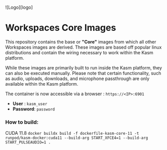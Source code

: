 ![Logo][logo]
# Workspaces Core Images
This repository contains the base or **"Core"** images from which all other Workspaces images are derived.
These images are based off popular linux distributions and contain the wiring necessary to work within the Kasm platform.

While these images are primarily built to run inside the Kasm platform, they can also be executed manually.  Please note that certain functionality, such as audio, uploads, downloads, and microphone passthrough are only available within the Kasm platform.

The container is now accessible via a browser : `https://<IP>:6901`

 - **User** : `kasm_user`
 - **Password**: `password`

 ### How to build:
CUDA 11.8
 ```docker buildx build -f dockerfile-kasm-core-11 -t runpod/kasm-docker:cuda11 --build-arg START_XFCE4=1 --build-arg START_PULSEAUDIO=1 .```
